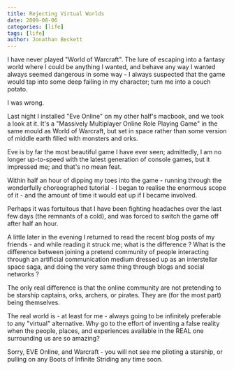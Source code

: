 ```yaml
---
title: Rejecting Virtual Worlds
date: 2009-08-06
categories: [life]
tags: [life]
author: Jonathan Beckett
---
```


I have never played "World of Warcraft". The lure of escaping into a fantasy world where I could be anything I wanted, and behave any way I wanted always seemed dangerous in some way - I always suspected that the game would tap into some deep failing in my character; turn me into a couch potato.

I was wrong.

Last night I installed "Eve Online" on my other half's macbook, and we took a look at it. It's a "Massively Multiplayer Online Role Playing Game" in the same mould as World of Warcraft, but set in space rather than some version of middle earth filled with monsters and orks.

Eve is by far the most beautiful game I have ever seen; admittedly, I am no longer up-to-speed with the latest generation of console games, but it impressed me; and that's no mean feat.

Within half an hour of dipping my toes into the game - running through the wonderfully choreographed tutorial - I began to realise the enormous scope of it - and the amount of time it would eat up if I became involved.

Perhaps it was fortuitous that I have been fighting headaches over the last few days (the remnants of a cold), and was forced to switch the game off after half an hour.

A little later in the evening I returned to read the recent blog posts of my friends - and while reading it struck me; what is the difference ? What is the difference between joining a pretend community of people interacting through an artificial communication medium dressed up as an interstellar space saga, and doing the very same thing through blogs and social networks ?

The only real difference is that the online community are not pretending to be starship captains, orks, archers, or pirates. They are (for the most part) being themselves.

The real world is - at least for me - always going to be infinitely preferable to any "virtual" alternative. Why go to the effort of inventing a false reality when the people, places, and experiences available in the REAL one surrounding us are so amazing?

Sorry, EVE Online, and Warcraft - you will not see me piloting a starship, or pulling on any Boots of Infinite Striding any time soon.